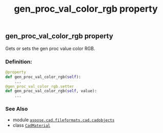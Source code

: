 ﻿---
title: gen_proc_val_color_rgb property
second_title: Aspose.CAD for Python via .NET API References
description: 
type: docs
weight: 460
url: /python-net/aspose.cad.fileformats.cad.cadobjects/cadmaterial/gen_proc_val_color_rgb/
is_root: false
---

## gen_proc_val_color_rgb property


Gets or sets the gen proc value color RGB.
### Definition:
```python
@property
def gen_proc_val_color_rgb(self):
    ...
@gen_proc_val_color_rgb.setter
def gen_proc_val_color_rgb(self, value):
    ...
```

### See Also
* module [`aspose.cad.fileformats.cad.cadobjects`](../../)
* class [`CadMaterial`](/cad/python-net/aspose.cad.fileformats.cad.cadobjects/cadmaterial)
